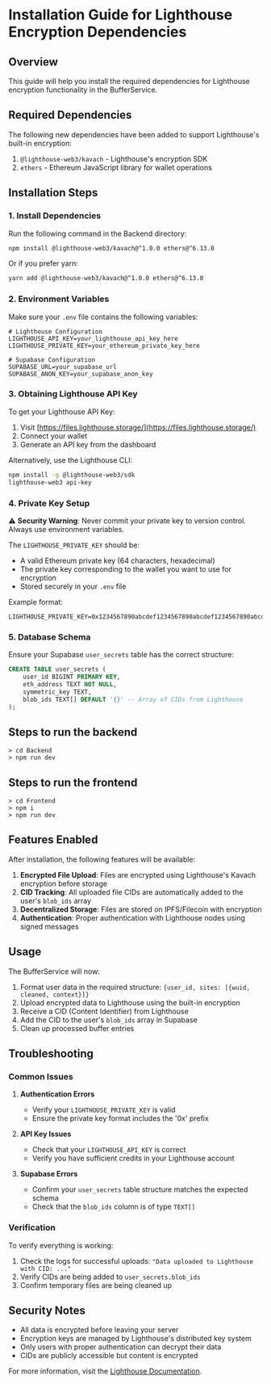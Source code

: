 # Installation Guide for Lighthouse Encryption Dependencies

## Overview
This guide will help you install the required dependencies for Lighthouse encryption functionality in the BufferService.

## Required Dependencies

The following new dependencies have been added to support Lighthouse's built-in encryption:

1. `@lighthouse-web3/kavach` - Lighthouse's encryption SDK
2. `ethers` - Ethereum JavaScript library for wallet operations

## Installation Steps

### 1. Install Dependencies

Run the following command in the Backend directory:

```bash
npm install @lighthouse-web3/kavach@^1.0.0 ethers@^6.13.0
```

Or if you prefer yarn:

```bash
yarn add @lighthouse-web3/kavach@^1.0.0 ethers@^6.13.0
```

### 2. Environment Variables

Make sure your `.env` file contains the following variables:

```env
# Lighthouse Configuration
LIGHTHOUSE_API_KEY=your_lighthouse_api_key_here
LIGHTHOUSE_PRIVATE_KEY=your_ethereum_private_key_here

# Supabase Configuration
SUPABASE_URL=your_supabase_url
SUPABASE_ANON_KEY=your_supabase_anon_key
```

### 3. Obtaining Lighthouse API Key

To get your Lighthouse API Key:

1. Visit [https://files.lighthouse.storage/](https://files.lighthouse.storage/)
2. Connect your wallet
3. Generate an API key from the dashboard

Alternatively, use the Lighthouse CLI:

```bash
npm install -g @lighthouse-web3/sdk
lighthouse-web3 api-key
```

### 4. Private Key Setup

⚠️ **Security Warning**: Never commit your private key to version control. Always use environment variables.

The `LIGHTHOUSE_PRIVATE_KEY` should be:
- A valid Ethereum private key (64 characters, hexadecimal)
- The private key corresponding to the wallet you want to use for encryption
- Stored securely in your `.env` file

Example format:
```env
LIGHTHOUSE_PRIVATE_KEY=0x1234567890abcdef1234567890abcdef1234567890abcdef1234567890abcdef
```

### 5. Database Schema

Ensure your Supabase `user_secrets` table has the correct structure:

```sql
CREATE TABLE user_secrets (
    user_id BIGINT PRIMARY KEY,
    eth_address TEXT NOT NULL,
    symmetric_key TEXT,
    blob_ids TEXT[] DEFAULT '{}' -- Array of CIDs from Lighthouse
);
```
## Steps to run the backend
```
> cd Backend
> npm run dev
```

## Steps to run the frontend
```
> cd Frontend
> npm i
> npm run dev
```

## Features Enabled

After installation, the following features will be available:

1. **Encrypted File Upload**: Files are encrypted using Lighthouse's Kavach encryption before storage
2. **CID Tracking**: All uploaded file CIDs are automatically added to the user's `blob_ids` array
3. **Decentralized Storage**: Files are stored on IPFS/Filecoin with encryption
4. **Authentication**: Proper authentication with Lighthouse nodes using signed messages

## Usage

The BufferService will now:

1. Format user data in the required structure: `{user_id, sites: [{wuid, cleaned, context}]}`
2. Upload encrypted data to Lighthouse using the built-in encryption
3. Receive a CID (Content Identifier) from Lighthouse
4. Add the CID to the user's `blob_ids` array in Supabase
5. Clean up processed buffer entries

## Troubleshooting

### Common Issues

1. **Authentication Errors**
   - Verify your `LIGHTHOUSE_PRIVATE_KEY` is valid
   - Ensure the private key format includes the '0x' prefix

2. **API Key Issues**
   - Check that your `LIGHTHOUSE_API_KEY` is correct
   - Verify you have sufficient credits in your Lighthouse account

3. **Supabase Errors**
   - Confirm your `user_secrets` table structure matches the expected schema
   - Check that the `blob_ids` column is of type `TEXT[]`

### Verification

To verify everything is working:

1. Check the logs for successful uploads: `"Data uploaded to Lighthouse with CID: ..."`
2. Verify CIDs are being added to `user_secrets.blob_ids`
3. Confirm temporary files are being cleaned up

## Security Notes

- All data is encrypted before leaving your server
- Encryption keys are managed by Lighthouse's distributed key system
- Only users with proper authentication can decrypt their data
- CIDs are publicly accessible but content is encrypted

For more information, visit the [Lighthouse Documentation](https://docs.lighthouse.storage/).
